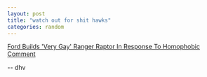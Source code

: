 ```yaml
---
layout: post
title: "watch out for shit hawks"
categories: random
---
```


[Ford Builds 'Very Gay' Ranger Raptor In Response To Homophobic Comment](https://www.motor1.com/news/529365/ford-very-gay-ranger-raptor/?utm_source=deephousevinyasa&utm_medium=blog)

-- dhv
